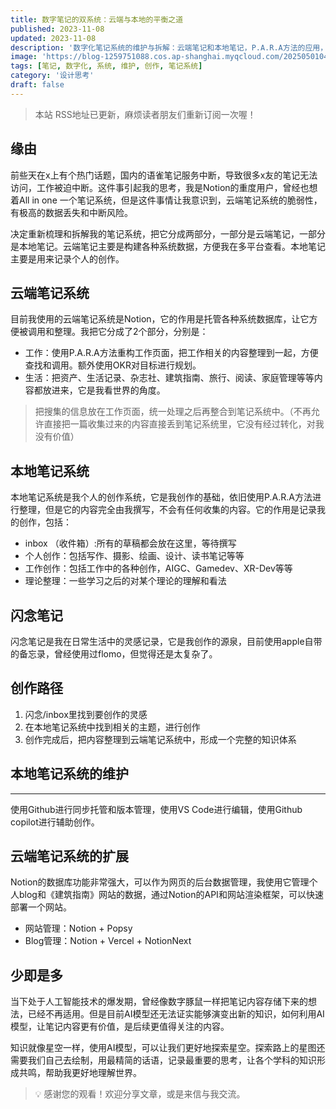 ```yaml
---
title: 数字笔记的双系统：云端与本地的平衡之道
published: 2023-11-08
updated: 2023-11-08
description: '数字化笔记系统的维护与拆解：云端笔记和本地笔记，P.A.R.A方法的应用，创作系统以及闪念笔记的重要性，创作路径和维护方式，云端笔记系统的扩展，AI模型的应用与知识探索。'
image: 'https://blog-1259751088.cos.ap-shanghai.myqcloud.com/20250501043318743.png?imageSlim'
tags: [笔记, 数字化, 系统, 维护, 创作, 笔记系统]
category: '设计思考'
draft: false
---
```


> 本站 RSS地址已更新，麻烦读者朋友们重新订阅一次喔！

## 缘由

前些天在x上有个热门话题，国内的语雀笔记服务中断，导致很多x友的笔记无法访问，工作被迫中断。这件事引起我的思考，我是Notion的重度用户，曾经也想着All in one 一个笔记系统，但是这件事情让我意识到，云端笔记系统的脆弱性，有极高的数据丢失和中断风险。

决定重新梳理和拆解我的笔记系统，把它分成两部分，一部分是云端笔记，一部分是本地笔记。云端笔记主要是构建各种系统数据，方便我在多平台查看。本地笔记主要是用来记录个人的创作。

## 云端笔记系统

目前我使用的云端笔记系统是Notion，它的作用是托管各种系统数据库，让它方便被调用和整理。我把它分成了2个部分，分别是：

- 工作：使用P.A.R.A方法重构工作页面，把工作相关的内容整理到一起，方便查找和调用。额外使用OKR对目标进行规划。
- 生活：把资产、生活记录、杂志社、建筑指南、旅行、阅读、家庭管理等等内容都放进来，它是我看世界的角度。

> 把搜集的信息放在工作页面，统一处理之后再整合到笔记系统中。（不再允许直接把一篇收集过来的内容直接丢到笔记系统里，它没有经过转化，对我没有价值）

## 本地笔记系统

本地笔记系统是我个人的创作系统，它是我创作的基础，依旧使用P.A.R.A方法进行整理，但是它的内容完全由我撰写，不会有任何收集的内容。它的作用是记录我的创作，包括：

- inbox （收件箱）:所有的草稿都会放在这里，等待撰写
- 个人创作：包括写作、摄影、绘画、设计、读书笔记等等
- 工作创作：包括工作中的各种创作，AIGC、Gamedev、XR-Dev等等
- 理论整理：一些学习之后的对某个理论的理解和看法

## 闪念笔记

闪念笔记是我在日常生活中的灵感记录，它是我创作的源泉，目前使用apple自带的备忘录，曾经使用过flomo，但觉得还是太复杂了。

## 创作路径

1. 闪念/inbox里找到要创作的灵感
2. 在本地笔记系统中找到相关的主题，进行创作
3. 创作完成后，把内容整理到云端笔记系统中，形成一个完整的知识体系

## 本地笔记系统的维护

---

使用Github进行同步托管和版本管理，使用VS Code进行编辑，使用Github copilot进行辅助创作。

## 云端笔记系统的扩展

Notion的数据库功能非常强大，可以作为网页的后台数据管理，我使用它管理个人blog和《建筑指南》网站的数据，通过Notion的API和网站渲染框架，可以快速部署一个网站。

- 网站管理：Notion + Popsy
- Blog管理：Notion + Vercel + NotionNext

## 少即是多

当下处于人工智能技术的爆发期，曾经像数字豚鼠一样把笔记内容存储下来的想法，已经不再适用。但是目前AI模型还无法证实能够演变出新的知识，如何利用AI模型，让笔记内容更有价值，是后续更值得关注的内容。

知识就像星空一样，使用AI模型，可以让我们更好地探索星空。探索路上的星图还需要我们自己去绘制，用最精简的话语，记录最重要的思考，让各个学科的知识形成共鸣，帮助我更好地理解世界。

> 💡 感谢您的观看！欢迎分享文章，或是来信与我交流。
